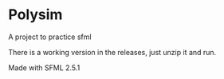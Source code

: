 # Polysim
A project to practice sfml

There is a working version in the releases, just unzip it and run.

Made with SFML 2.5.1

